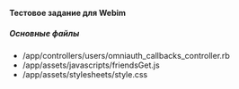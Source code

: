 **Тестовое задание для Webim**

##### Основные файлы
- /app/controllers/users/omniauth_callbacks_controller.rb
- /app/assets/javascripts/friendsGet.js
- /app/assets/stylesheets/style.css
